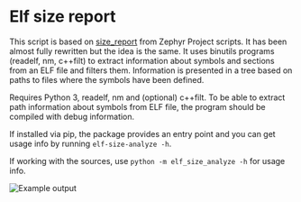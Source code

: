 # Elf size report

This script is based on [size_report](https://github.com/zephyrproject-rtos/zephyr/blob/master/scripts/footprint/size_report) from Zephyr Project scripts. It has been almost fully rewritten but the idea is the same. It uses binutils programs (readelf, nm, c++filt) to extract information about symbols and sections from an ELF file and filters them. Information is presented in a tree based on paths to files where the symbols have been defined.

Requires Python 3, readelf, nm and (optional) c++filt. To be able to extract path information about symbols from ELF file, the program should be compiled with debug information.

If installed via pip, the package provides an entry point and you can get usage info by running `elf-size-analyze -h`.

If working with the sources, use `python -m elf_size_analyze -h` for usage info. 

![Example output](https://raw.githubusercontent.com/jedrzejboczar/elf-size-analyze/master/example.jpg)
